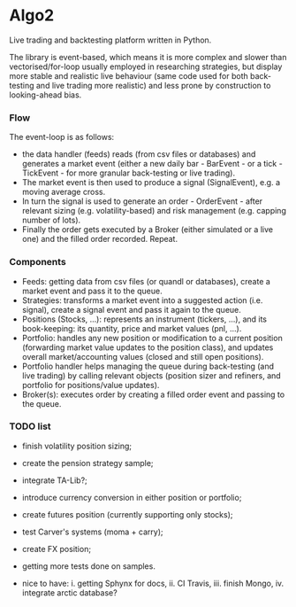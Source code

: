 # Algo2
Live trading and backtesting platform written in Python.

The library is event-based, which means it is more complex and 
slower than vectorised/for-loop usually employed in researching strategies, 
but display more stable and realistic live behaviour (same code used for 
both back-testing and live trading more realistic) and less prone by 
construction to looking-ahead bias. 

### Flow
The event-loop is as follows:
- the data handler (feeds) reads (from csv files or databases) and generates 
a market event (either a new daily bar - BarEvent - or a tick - TickEvent - 
for more granular back-testing or live trading). 
- The market event is then used to produce a signal (SignalEvent),
e.g. a moving
average cross.
- In turn the signal is used to generate an order - OrderEvent - after relevant
sizing (e.g. volatility-based) and risk management (e.g. capping number 
of lots).
- Finally the order gets executed by a Broker (either simulated or a live one) 
and the filled order recorded.
Repeat.

### Components
- Feeds: getting data from csv files (or quandl or databases), 
create a market event and pass it to the queue.
- Strategies: transforms a market event into a suggested action (i.e. signal),
create a signal event and pass it again to the queue.
- Positions (Stocks, ...): represents an instrument (tickers, 
...), and its book-keeping: its quantity, price and market values (pnl, ...).
- Portfolio: handles any new position or modification to a current position 
(forwarding market value updates to the position class), and updates 
overall market/accounting values (closed and still open positions).
- Portfolio handler helps managing the queue during back-testing (and live 
trading) by calling relevant objects (position sizer and refiners, and portfolio 
for positions/value updates).
- Broker(s): executes order by creating a filled order event and passing to 
the queue.

### TODO list
- finish volatility position sizing;
- create the pension strategy sample;
- integrate TA-Lib?;
- introduce currency conversion in either position or portfolio;
- create futures position (currently supporting only stocks);
- test Carver's systems (moma + carry);
- create FX position;
- getting more tests done on samples.

- nice to have: i. getting Sphynx for docs, ii. CI Travis, iii. finish Mongo,
iv. integrate arctic database?
